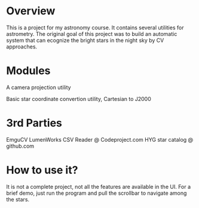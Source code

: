 Overview
========

This is a project for my astronomy course.
It contains several utilities for astrometry. The original goal of this project was to build an automatic system that can ecognize the bright stars in the night sky by CV approaches.

Modules
=======

A camera projection utility

Basic star coordinate convertion utility, Cartesian to J2000

3rd Parties
===========

EmguCV
LumenWorks CSV Reader @ Codeproject.com
HYG star catalog @ github.com


How to use it?
==============

It is not a complete project, not all the features are available in the UI.
For a brief demo, just run the program and pull the scrollbar to navigate among the stars.
